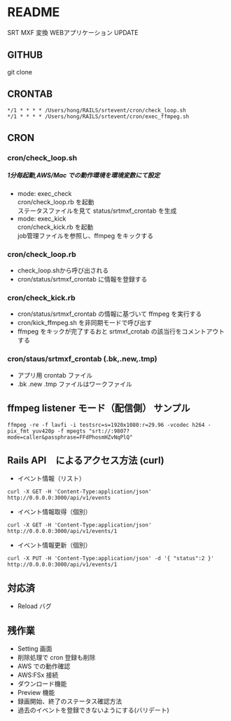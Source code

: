 # README

SRT MXF 変換 WEBアプリケーション
UPDATE

## GITHUB
git clone 

## CRONTAB
```
*/1 * * * * /Users/hong/RAILS/srtevent/cron/check_loop.sh 
*/1 * * * * /Users/hong/RAILS/srtevent/cron/exec_ffmpeg.sh
```

## CRON
### cron/check_loop.sh  
##### 1分毎起動,AWS/Mac での動作環境を環境変数にて設定
- mode: exec_check  
cron/check_loop.rb を起動  
ステータスファイルを見て status/srtmxf_crontab を生成  
- mode: exec_kick  
cron/check_kick.rb を起動  
job管理ファイルを参照し、ffmpeg をキックする

### cron/check_loop.rb  
- check_loop.shから呼び出される
- cron/status/srtmxf_crontab に情報を登録する
  
### cron/check_kick.rb  
- cron/status/srtmxf_crontab の情報に基づいて ffmpeg を実行する
- cron/kick_ffmpeg.sh を非同期モードで呼び出す
- ffmpeg をキックが完了するおと srtmxf_crotab の該当行をコメントアウトする
  
### cron/staus/srtmxf_crontab (.bk,.new,.tmp)
- アプリ用 crontab ファイル  
- .bk .new .tmp ファイルはワークファイル

## ffmpeg listener モード（配信側） サンプル
```
ffmpeg -re -f lavfi -i testsrc=s=1920x1080:r=29.96 -vcodec h264 -pix_fmt yuv420p -f mpegts "srt://:9807?mode=caller&passphrase=FFdPhosmHZvNqPlQ"
```

## Rails API　によるアクセス方法 (curl)
- イベント情報（リスト）
```
curl -X GET -H 'Content-Type:application/json' http://0.0.0.0:3000/api/v1/events
```
- イベント情報取得（個別）
```
curl -X GET -H 'Content-Type:application/json' http://0.0.0.0:3000/api/v1/events/1
```
- イベント情報更新（個別）
```
curl -X PUT -H 'Content-Type:application/json' -d '{ "status":2 }' http://0.0.0.0:3000/api/v1/events/1
```

## 対応済
- Reload バグ

## 残作業
- Setting 画面
- 削除処理で cron 登録も削除
- AWS での動作確認
- AWS:FSx 接続
- ダウンロード機能
- Preview 機能
- 録画開始、終了のステータス確認方法
- 過去のイベントを登録できないようにする(バリデート)